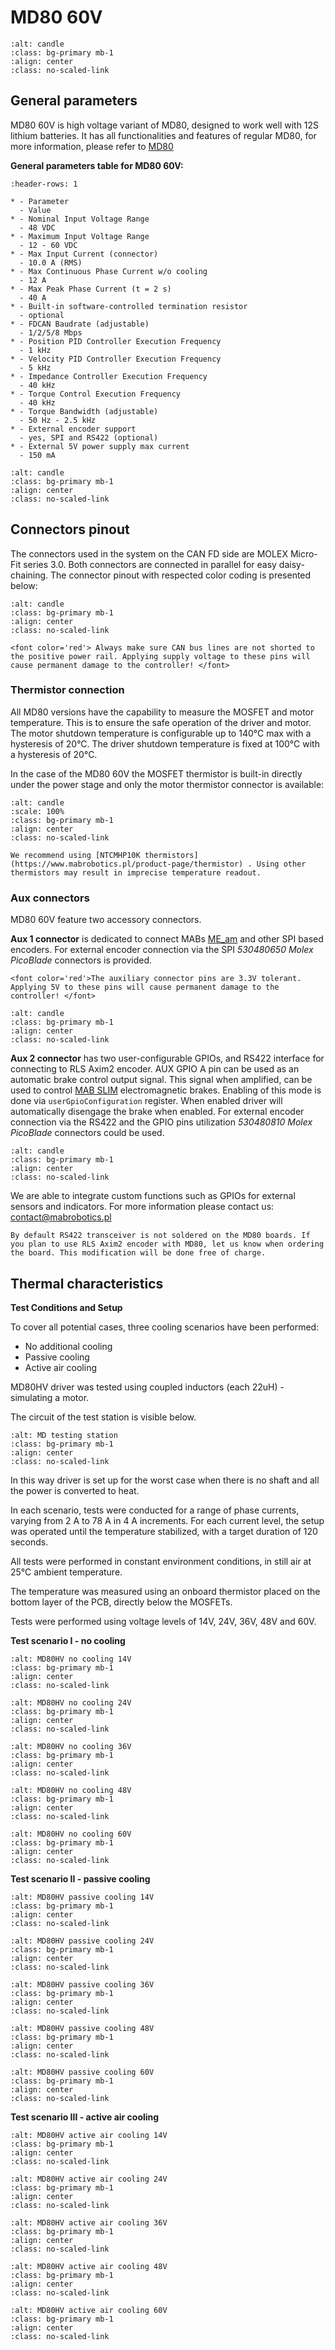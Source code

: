 # MD80 60V

```{figure} ./images/md80hv.jpg
:alt: candle
:class: bg-primary mb-1
:align: center
:class: no-scaled-link
```

## General parameters

MD80 60V is high voltage variant of MD80, designed to work well with 12S lithium batteries. It has
all functionalities and features of regular MD80, for more information, please refer to
[MD80](#md80)

**General parameters table for MD80 60V:**

```{list-table}
:header-rows: 1

* - Parameter
  - Value
* - Nominal Input Voltage Range
  - 48 VDC
* - Maximum Input Voltage Range
  - 12 - 60 VDC
* - Max Input Current (connector)
  - 10.0 A (RMS)
* - Max Continuous Phase Current w/o cooling
  - 12 A
* - Max Peak Phase Current (t = 2 s)
  - 40 A
* - Built-in software-controlled termination resistor
  - optional
* - FDCAN Baudrate (adjustable)
  - 1/2/5/8 Mbps
* - Position PID Controller Execution Frequency
  - 1 kHz
* - Velocity PID Controller Execution Frequency
  - 5 kHz
* - Impedance Controller Execution Frequency
  - 40 kHz
* - Torque Control Execution Frequency
  - 40 kHz
* - Torque Bandwidth (adjustable)
  - 50 Hz - 2.5 kHz
* - External encoder support
  - yes, SPI and RS422 (optional)
* - External 5V power supply max current
  - 150 mA
```

```{figure} ./images/MD80/mount_cross_section.png
:alt: candle
:class: bg-primary mb-1
:align: center
:class: no-scaled-link
```

## Connectors pinout

The connectors used in the system on the CAN FD side are MOLEX Micro-Fit series 3.0. Both connectors
are connected in parallel for easy daisy-chaining. The connector pinout with respected color coding
is presented below:

```{figure} ./images/motor_connectors.jpg
:alt: candle
:class: bg-primary mb-1
:align: center
:class: no-scaled-link
```

```{warning}
<font color='red'> Always make sure CAN bus lines are not shorted to the positive power rail. Applying supply voltage to these pins will cause permanent damage to the controller! </font> 
```

### Thermistor connection

All MD80 versions have the capability to measure the MOSFET and motor temperature. This is to ensure
the safe operation of the driver and motor. The motor shutdown temperature is configurable up to
140°C max with a hysteresis of 20°C. The driver shutdown temperature is fixed at 100°C with a
hysteresis of 20°C.

In the case of the MD80 60V the MOSFET thermistor is built-in directly under the power stage and
only the motor thermistor connector is available:

```{figure} ./images/HW20_thermistor.png
:alt: candle
:scale: 100%
:class: bg-primary mb-1
:align: center
:class: no-scaled-link
```

```{note}
We recommend using [NTCMHP10K thermistors](https://www.mabrobotics.pl/product-page/thermistor) . Using other thermistors may result in imprecise temperature readout.
```

### Aux connectors

MD80 60V feature two accessory connectors.

**Aux 1 connector** is dedicated to connect MABs
[ME_am](https://www.mabrobotics.pl/product-page/me-am) and other SPI based encoders. For external
encoder connection via the SPI *530480650 Molex PicoBlade* connectors is provided.

```{warning}
<font color='red'>The auxiliary connector pins are 3.3V tolerant. Applying 5V to these pins will cause permanent damage to the controller! </font> 
```

```{figure} ./images/MD80/aux1_connector_pinout_HW2.1.jpg
:alt: candle
:class: bg-primary mb-1
:align: center
:class: no-scaled-link
```

**Aux 2 connector** has two user-configurable GPIOs, and RS422 interface for connecting to RLS Axim2
encoder. AUX GPIO A pin can be used as an automatic brake control output signal. This signal when
amplified, can be used to control
[MAB SLIM](https://www.mabrobotics.pl/product-page/mab-slim-electromagnetic-brake) electromagnetic
brakes. Enabling of this mode is done via `userGpioConfiguration` register. When enabled driver will
automatically disengage the brake when enabled. For external encoder connection via the RS422 and
the GPIO pins utilization *530480810 Molex PicoBlade* connectors could be used.

```{figure} ./images/MD80/aux2_connector_pinout.jpg
:alt: candle
:class: bg-primary mb-1
:align: center
:class: no-scaled-link
```

We are able to integrate custom functions such as GPIOs for external sensors and indicators. For
more information please contact us: [contact@mabrobotics.pl](https://www.mabrobotics.pl/contact)

```{warning}
By default RS422 transceiver is not soldered on the MD80 boards. If you plan to use RLS Axim2 encoder with MD80, let us know when ordering the board. This modification will be done free of charge.
```

## Thermal characteristics

**Test Conditions and Setup**

To cover all potential cases, three cooling scenarios have been performed:

- No additional cooling
- Passive cooling
- Active air cooling

MD80HV driver was tested using coupled inductors (each 22uH) - simulating a motor.

The circuit of the test station is visible below.

```{figure} images/thermal/MD_test.png
:alt: MD testing station
:class: bg-primary mb-1
:align: center
:class: no-scaled-link
```

In this way driver is set up for the worst case when there is no shaft and all the power is
converted to heat.

In each scenario, tests were conducted for a range of phase currents, varying from 2 A to 78 A in 4
A increments. For each current level, the setup was operated until the temperature stabilized, with
a target duration of 120 seconds.

All tests were performed in constant environment conditions, in still air at 25°C ambient
temperature.

The temperature was measured using an onboard thermistor placed on the bottom layer of the PCB,
directly below the MOSFETs.

Tests were performed using voltage levels of 14V, 24V, 36V, 48V and 60V.

**Test scenario I - no cooling**

```{figure} images/thermal/MD80HV/no_cooling/14V.png
:alt: MD80HV no cooling 14V
:class: bg-primary mb-1
:align: center
:class: no-scaled-link
```

```{figure} images/thermal/MD80HV/no_cooling/24V.png
:alt: MD80HV no cooling 24V
:class: bg-primary mb-1
:align: center
:class: no-scaled-link
```

```{figure} images/thermal/MD80HV/no_cooling/36V.png
:alt: MD80HV no cooling 36V
:class: bg-primary mb-1
:align: center
:class: no-scaled-link
```

```{figure} images/thermal/MD80HV/no_cooling/48V.png
:alt: MD80HV no cooling 48V
:class: bg-primary mb-1
:align: center
:class: no-scaled-link
```

```{figure} images/thermal/MD80HV/no_cooling/60V.png
:alt: MD80HV no cooling 60V
:class: bg-primary mb-1
:align: center
:class: no-scaled-link
```

**Test scenario II - passive cooling**

```{figure} images/thermal/MD80HV/passive_cooling/14V.png
:alt: MD80HV passive cooling 14V
:class: bg-primary mb-1
:align: center
:class: no-scaled-link
```

```{figure} images/thermal/MD80HV/passive_cooling/24V.png
:alt: MD80HV passive cooling 24V
:class: bg-primary mb-1
:align: center
:class: no-scaled-link
```

```{figure} images/thermal/MD80HV/passive_cooling/36V.png
:alt: MD80HV passive cooling 36V
:class: bg-primary mb-1
:align: center
:class: no-scaled-link
```

```{figure} images/thermal/MD80HV/passive_cooling/48V.png
:alt: MD80HV passive cooling 48V
:class: bg-primary mb-1
:align: center
:class: no-scaled-link
```

```{figure} images/thermal/MD80HV/passive_cooling/60V.png
:alt: MD80HV passive cooling 60V
:class: bg-primary mb-1
:align: center
:class: no-scaled-link
```

**Test scenario III - active air cooling**

```{figure} images/thermal/MD80HV/active_air_cooling/14V.png
:alt: MD80HV active air cooling 14V
:class: bg-primary mb-1
:align: center
:class: no-scaled-link
```

```{figure} images/thermal/MD80HV/active_air_cooling/24V.png
:alt: MD80HV active air cooling 24V
:class: bg-primary mb-1
:align: center
:class: no-scaled-link
```

```{figure} images/thermal/MD80HV/active_air_cooling/36V.png
:alt: MD80HV active air cooling 36V
:class: bg-primary mb-1
:align: center
:class: no-scaled-link
```

```{figure} images/thermal/MD80HV/active_air_cooling/48V.png
:alt: MD80HV active air cooling 48V
:class: bg-primary mb-1
:align: center
:class: no-scaled-link
```

```{figure} images/thermal/MD80HV/active_air_cooling/60V.png
:alt: MD80HV active air cooling 60V
:class: bg-primary mb-1
:align: center
:class: no-scaled-link
```
